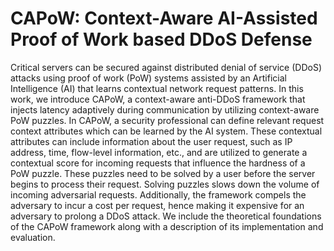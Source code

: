 # CAPoW: Context-Aware AI-Assisted Proof of Work based DDoS Defense
Critical servers can be secured against distributed denial of service (DDoS) attacks using proof of work (PoW) systems assisted by an Artificial Intelligence (AI) that learns contextual network request patterns. In this work, we introduce CAPoW, a context-aware anti-DDoS framework that injects latency adaptively during communication by utilizing context-aware PoW puzzles. In CAPoW, a security professional can define relevant request context attributes which can be learned by the AI system. These contextual attributes can include information about the user request, such as IP address, time, flow-level information, etc., and are utilized to generate a contextual score for incoming requests that influence the hardness of a PoW puzzle. These puzzles need to be solved by a user before the server begins to process their request. Solving puzzles slows down the volume of incoming adversarial requests. Additionally, the framework compels the adversary to incur a cost per request, hence making it expensive for an adversary to prolong a DDoS attack. We include the theoretical foundations of the CAPoW framework along with a description of its implementation and evaluation.
